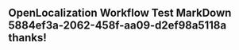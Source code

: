 <properties
ms.topic="hero-topic"
ms.test1="hero-topic"
ms.test2="test"/>

## OpenLocalization Workflow Test MarkDown 5884ef3a-2062-458f-aa09-d2ef98a5118a thanks!
